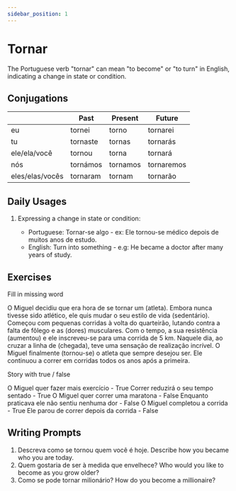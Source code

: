 ```yaml
---
sidebar_position: 1
---
```


# Tornar

The Portuguese verb "tornar" can mean "to become" or "to turn" in English, indicating a change in state or condition.

## Conjugations

|                 | Past     | Present  | Future     |
| --------------- | -------- | -------- | ---------- |
| eu              | tornei   | torno    | tornarei   |
| tu              | tornaste | tornas   | tornarás   |
| ele/ela/você    | tornou   | torna    | tornará    |
| nós             | tornámos | tornamos | tornaremos |
| eles/elas/vocês | tornaram | tornam   | tornarão   |

## Daily Usages

1. Expressing a change in state or condition:

   - Portuguese: Tornar-se algo - ex: Ele tornou-se médico depois de muitos anos de estudo.
   - English: Turn into something - e.g: He became a doctor after many years of study.

## Exercises

Fill in missing word

O Miguel decidiu que era hora de se tornar um (atleta). Embora nunca tivesse sido atlético, ele quis mudar o seu estilo de vida (sedentário). Começou com pequenas corridas à volta do quarteirão, lutando contra a falta de fôlego e as (dores) musculares. Com o tempo, a sua resistência (aumentou) e ele inscreveu-se para uma corrida de 5 km. Naquele dia, ao cruzar a linha de (chegada), teve uma sensação de realização incrível. O Miguel finalmente (tornou-se) o atleta que sempre desejou ser. Ele continuou a correr em corridas todos os anos após a primeira.

Story with true / false

O Miguel quer fazer mais exercício - True
Correr reduzirá o seu tempo sentado - True
O Miguel quer correr uma maratona - False
Enquanto praticava ele não sentiu nenhuma dor - False
O Miguel completou a corrida - True
Ele parou de correr depois da corrida - False

## Writing Prompts

1. Descreva como se tornou quem você é hoje. Describe how you became who you are today.
2. Quem gostaria de ser à medida que envelhece? Who would you like to become as you grow older?
3. Como se pode tornar milionário? How do you become a millionaire?
